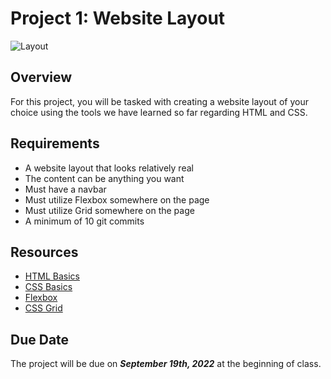 # Project 1: Website Layout

![Layout](https://helpx.adobe.com/content/dam/help/en/illustrator/using/design-website-layout/jcr_content/main-pars/image_1736827352/website_template1.png.img.png)

## Overview
For this project, you will be tasked with creating a website layout of your choice using the tools we have learned so far regarding HTML and CSS.

## Requirements
- A website layout that looks relatively real
- The content can be anything you want
- Must have a navbar
- Must utilize Flexbox somewhere on the page
- Must utilize Grid somewhere on the page
- A minimum of 10 git commits

## Resources
- [HTML Basics](https://github.com/FEWD-8-29/u1_lesson_HTML_basics)
- [CSS Basics](https://github.com/FEWD-8-29/u1_lesson_CSS_basics)
- [Flexbox](https://css-tricks.com/snippets/css/a-guide-to-flexbox/)
- [CSS Grid](https://css-tricks.com/snippets/css/complete-guide-grid/)

## Due Date
The project will be due on ***September 19th, 2022*** at the beginning of class.
